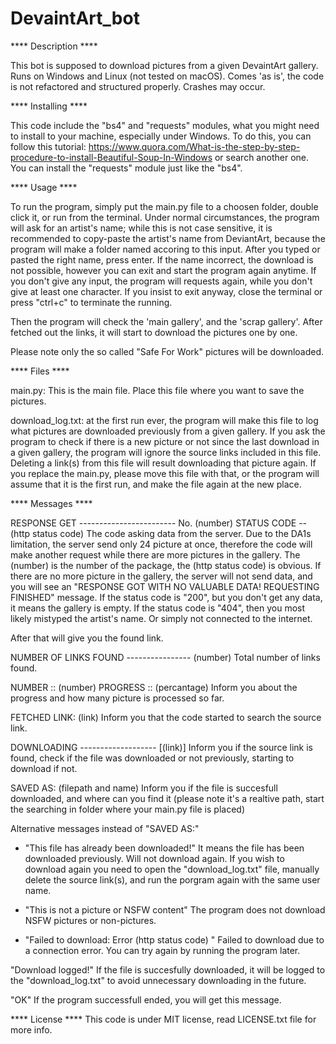 # DevaintArt_bot


**** Description ****

This bot is supposed to download pictures from a given DevaintArt gallery. Runs on Windows and Linux (not tested on macOS). Comes 'as is', the code is not refactored and structured properly. Crashes may occur.



**** Installing ****

This code include the "bs4" and "requests" modules, what you might need to install to your machine, especially under Windows.
To do this, you can follow this tutorial: https://www.quora.com/What-is-the-step-by-step-procedure-to-install-Beautiful-Soup-In-Windows or search another one. You can install the "requests" module just like the "bs4".



**** Usage ****

To run the program, simply put the main.py file to a choosen folder, double click it, or run from the terminal. Under normal circumstances, the program will ask for an artist's name; while this is not case sensitive, it is recommended to copy-paste the artist's name from DeviantArt, because the program will make a folder named accoring to this input. After you typed or pasted the right name, press enter. 
If the name incorrect, the download is not possible, however you can exit and start the program again anytime. If you don't give any input, the program will requests again, while you don't give at least one character. If you insist to exit anyway, close the terminal or press "ctrl+c" to terminate the running.

Then the program will check the 'main gallery', and the 'scrap gallery'. After fetched out the links, it will start to download the pictures one by one.

Please note only the so called "Safe For Work" pictures will be downloaded.



**** Files ****

main.py: This is the main file. Place this file where you want to save the pictures.

download_log.txt: at the first run ever, the program will make this file to log what pictures are downloaded previously from a given gallery. If you ask the program to check if there is a new picture or not since the last download in a given gallery, the program will ignore the source links included in this file. Deleting a link(s) from this file will result downloading that picture again.
If you replace the main.py, please move this file with that, or the program will assume that it is the first run, and make the file again at the new place.



**** Messages ****

RESPONSE GET ------------------------ No.  (number)
STATUS CODE --  (http status code)
The code asking data from the server. Due to the DA1s limitation, the server send only 24 picture at once, therefore the code will make another request while there are more pictures in the gallery. The (number) is the number of the package, the (http status code) is obvious. 
If there are no more picture in the gallery, the server will not send data, and you will see an "RESPONSE GOT WITH NO VALUABLE DATA! REQUESTING FINISHED" message.
If the status code is "200", but you don't get any data, it means the gallery is empty.
If the status code is "404", then you most likely mistyped the artist's name. Or simply not connected to the internet.

After that will give you the found link.

NUMBER OF LINKS FOUND ---------------- (number)
Total number of links found.

NUMBER :: (number)    PROGRESS :: (percantage)
Inform you about the progress and how many picture is processed so far.

FETCHED LINK:  (link)
Inform you that the code started to search the source link.

DOWNLOADING ------------------- [(link)]
Inform you if the source link is found, check if the file was downloaded or not previously, starting to download if not.

SAVED AS: (filepath and name)
Inform you if the file is succesfull downloaded, and where can you find it (please note it's a realtive path, start the searching in folder where your main.py file is placed)

Alternative messages instead of "SAVED AS:"
  - "This file has already been downloaded!"
    It means the file has been downloaded previously. Will not download again. If you wish to download again you need to open the "download_log.txt" file, manually delete the source link(s), and run the porgram again with the same user name.

  - "This is not a picture or NSFW content"
    The program does not download NSFW pictures or non-pictures.

  - "Failed to download: Error (http status code) "
    Failed to download due to a connection error. You can try again by running the program later.

"Download logged!"
If the file is succesfully downloaded, it will be logged to the "download_log.txt" to avoid unnecessary downloading in the future.

"OK"
If the program successfull ended, you will get this message.



**** License ****
This code is under MIT license, read LICENSE.txt file for more info.




